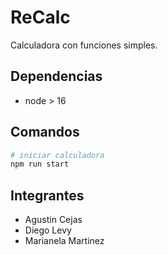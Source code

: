 # ReCalc

Calculadora con funciones simples.

## Dependencias

- node > 16

## Comandos

```bash
# iniciar calculadora
npm run start
```
## Integrantes
- Agustin Cejas
- Diego Levy
- Marianela Martinez 
